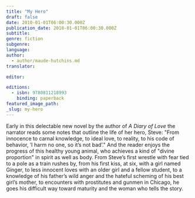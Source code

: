 ```yaml
---
title: "My Hero"
draft: false
date: 2010-01-01T06:00:30.000Z
publication_date: 2010-01-01T06:00:30.000Z
subtitle:
genre: fiction
subgenre:
language:
author:
  - author/maude-hutchins.md
translator:

editor:

editions:
  - isbn: 9780811218993
    binding: paperback
featured_image_path:
_slug: my-hero
---
```


Early in this delectable new novel by the author of _A Diary of Love_ the narrator reads some notes that outline the life of her hero, Steve: "From innocence to carnal knowledge, to ideal love, to reality, to his code of behavior, ’I harm no one, so it’s not bad’." And the reader enjoys the progress of this healthy young animal, who achieves a kind of "divine proportion" in spirit as well as body. From Steve’s first wrestle with fear tied to a pole as a train rushes by, from his first kiss, at six, with a girl named Ginger, to less innocent loves with an older girl and a fellow student, to a knowledge of his father’s wild anger and the hateful scheming of his best girl’s mother, to encounters with prostitutes and gunmen in Chicago, he goes his difficult way toward maturity and the woman who tells the story.

